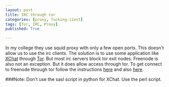 ```yaml
---
layout: post
title: IRC through tor
categories: [proxy, fucking-iiest]
tags: [Tor, IRC, Proxy]
published: True

---
```


In my college they use squid proxy with only a few open ports. This doesn't allow us to use the irc clients. The solution is to use some application like [XChat](http://xchat.org/) through [Tor](https://www.torproject.org/). But most irc servers block tor exit nodes. Freenode is also not an exception. But it does allow access through tor. To get connect to freenode through tor follow the instructions [here](https://www.freenode.net/irc_servers.shtml#tor) and also [here](https://cortman.wordpress.com/2013/03/12/how-to-set-up-xchat-with-tor-sasl/). 

###Note: Don't use the sasl script in python for XChat. Use the perl script.